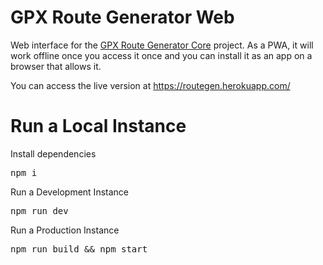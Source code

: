 # GPX Route Generator Web

Web interface for the [GPX Route Generator Core](https://gitlab.com/3nvy/gpx-route-generator-core) project. As a PWA, it will work offline once you access it once and you can install it as an app on a browser that allows it.

You can access the live version at https://routegen.herokuapp.com/


# Run a Local Instance

Install dependencies 
<pre>
npm i
</pre>


Run a Development Instance
<pre>
npm run dev
</pre>

Run a Production Instance
<pre>
npm run build && npm start
</pre>